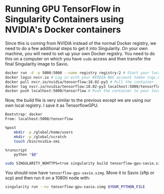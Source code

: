 # Running GPU TensorFlow in Singularity Containers using NVIDIA's Docker containers

Since this is coming from NVIDIA instead of the normal Docker registry, we need to do a few additional steps to get it into Singularity. On your own machine, you will need to set up your own Docker registry. You need to do this on a computer on which you have `sudo` access and then transfer the final Singularity image to Savio.

```bash
docker run -d -p 5000:5000 --name registry registry:2 # Start your local registry
docker login nvcr.io # Log in with your NVIDIA NGC account token (ngc.nvidia.com)
docker pull nvcr.io/nvidia/tensorflow:18.02-py3 # Pull the container
docker tag nvcr.io/nvidia/tensorflow:18.02-py3 localhost:5000/tensorflow 
docker push localhost:5000/tensorflow # Push the container to your local registry
```

Now, the build file is very similar to the previous except we are using our own local registry. I save it as TensorflowGPU.

```bash
Bootstrap: docker 
From: localhost:5000/tensorflow

%post
    mkdir -p /global/home/users
    mkdir -p /global/scratch
    touch /bin/nvidia-smi

%runscript
    python "$@"
```

```bash
sudo SINGULARITY_NOHTTPS=true singularity build tensorflow-gpu-savio.simg TensorFlowGPU_savio
```

You should now have `tensorflow-gpu-savio.simg`. Move it to Savio (sftp or scp) and then run it on a 1080ti node with:

```bash
singularity run --nv tensorflow-gpu-savio.simg $YOUR_PYTHON_FILE
```

